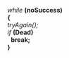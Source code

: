 *while* **(noSuccess)**  
**{**  
      *tryAgain();*  
        *if* **(Dead)**  
           &nbsp;  **break;**  
**}**
